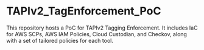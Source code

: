 # TAPIv2_TagEnforcement_PoC
This repository hosts a PoC for TAPIv2 Tagging Enforcement. It includes IaC for AWS SCPs, AWS IAM Policies, Cloud Custodian, and Checkov, along with a set of tailored policies for each tool.
